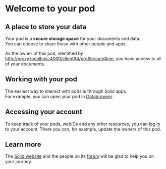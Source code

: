 # Welcome to your pod

## A place to store your data

Your pod is a **secure storage space** for your documents and data.
<br>
You can choose to share those with other people and apps.

As the owner of this pod,
identified
by <a href="http://proxy.localhost:4000/client94/profile/card#me">http://proxy.localhost:4000/client94/profile/card#me</a>,
you have access to all of your documents.

## Working with your pod

The easiest way to interact with pods
is through Solid apps.
<br>
For example,
you can open your pod
in [Databrowser](https://solidos.github.io/mashlib/dist/browse.html?uri=http://proxy.localhost:4000/client94/).

## Accessing your account

To keep track of your pods, webIDs and any other resources,
you can [log in](http://proxy.localhost:4000/.account/) to your account.
There you can, for example, update the owners of this pod.

## Learn more

The [Solid website](https://solidproject.org/)
and the people on its [forum](https://forum.solidproject.org/)
will be glad to help you on your journey.
